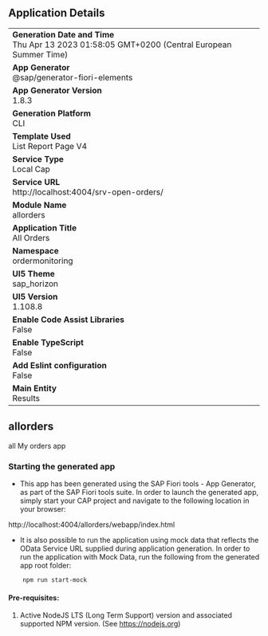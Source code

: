 ## Application Details
|               |
| ------------- |
|**Generation Date and Time**<br>Thu Apr 13 2023 01:58:05 GMT+0200 (Central European Summer Time)|
|**App Generator**<br>@sap/generator-fiori-elements|
|**App Generator Version**<br>1.8.3|
|**Generation Platform**<br>CLI|
|**Template Used**<br>List Report Page V4|
|**Service Type**<br>Local Cap|
|**Service URL**<br>http://localhost:4004/srv-open-orders/
|**Module Name**<br>allorders|
|**Application Title**<br>All Orders|
|**Namespace**<br>ordermonitoring|
|**UI5 Theme**<br>sap_horizon|
|**UI5 Version**<br>1.108.8|
|**Enable Code Assist Libraries**<br>False|
|**Enable TypeScript**<br>False|
|**Add Eslint configuration**<br>False|
|**Main Entity**<br>Results|

## allorders

all My orders app

### Starting the generated app

-   This app has been generated using the SAP Fiori tools - App Generator, as part of the SAP Fiori tools suite.  In order to launch the generated app, simply start your CAP project and navigate to the following location in your browser:

http://localhost:4004/allorders/webapp/index.html

- It is also possible to run the application using mock data that reflects the OData Service URL supplied during application generation.  In order to run the application with Mock Data, run the following from the generated app root folder:

```
    npm run start-mock
```

#### Pre-requisites:

1. Active NodeJS LTS (Long Term Support) version and associated supported NPM version.  (See https://nodejs.org)


